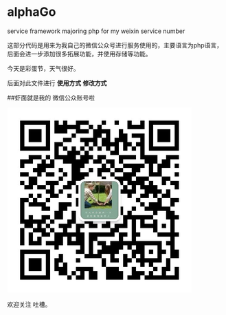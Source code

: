 # alphaGo
service framework majoring php for my weixin service number 


这部分代码是用来为我自己的微信公众号进行服务使用的，主要语言为php语言，
后面会进一步添加很多拓展功能，并使用存储等功能。

今天是彩蛋节，天气很好。

后面对此文件进行 **使用方式**  **修改方式**


##虾面就是我的 微信公众账号啦

![](https://github.com/lifeinoppo/alphaGo/blob/master/thisisme.jpg)



欢迎关注 吐槽。

